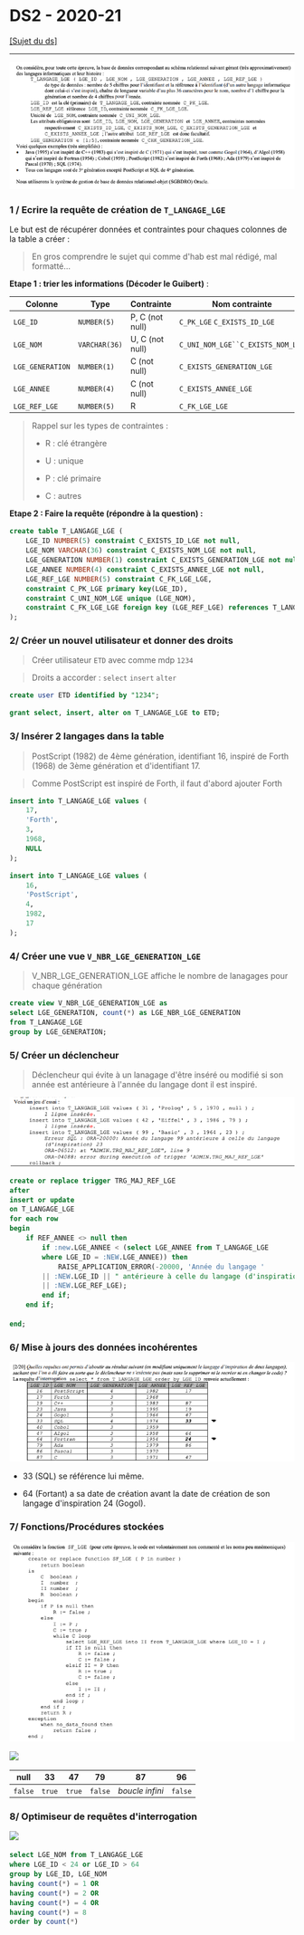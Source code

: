 # DS2 - 2020-21

[[Sujet du ds]](https://moodle1.u-bordeaux.fr/pluginfile.php/984574/mod_resource/content/3/2020-21%20BD%20S3%20DS2.pdf)

---

![](./assets/2022-01-20-14-40-17-image.png)

### 1 / Ecrire la requête de création de `T_LANGAGE_LGE`

Le but est de récupérer données et contraintes pour chaques colonnes de la table a créer :

> En gros comprendre le sujet qui comme d'hab est mal rédigé, mal formatté...

**Etape 1 : trier les informations (Décoder le Guibert)** :

| Colonne          | Type          | Contrainte      | Nom contrainte                    |
| ---------------- | ------------- | --------------- | --------------------------------- |
| `LGE_ID`         | `NUMBER(5)`   | P, C (not null) | `C_PK_LGE` `C_EXISTS_ID_LGE`      |
| `LGE_NOM`        | `VARCHAR(36)` | U, C (not null) | `C_UNI_NOM_LGE``C_EXISTS_NOM_LGE` |
| `LGE_GENERATION` | `NUMBER(1)`   | C (not null)    | `C_EXISTS_GENERATION_LGE`         |
| `LGE_ANNEE`      | `NUMBER(4)`   | C (not null)    | `C_EXISTS_ANNEE_LGE`              |
| `LGE_REF_LGE`    | `NUMBER(5)`   | R               | `C_FK_LGE_LGE`                    |

> Rappel sur les types de contraintes :
> 
> - R : clé étrangère
> 
> - U : unique
> 
> - P : clé primaire
> 
> - C : autres

**Etape 2 : Faire la requête (répondre à la question) :**

```sql
create table T_LANGAGE_LGE (
    LGE_ID NUMBER(5) constraint C_EXISTS_ID_LGE not null,
    LGE_NOM VARCHAR(36) constraint C_EXISTS_NOM_LGE not null,
    LGE_GENERATION NUMBER(1) constraint C_EXISTS_GENERATION_LGE not null,
    LGE_ANNEE NUMBER(4) constraint C_EXISTS_ANNEE_LGE not null,
    LGE_REF_LGE NUMBER(5) constraint C_FK_LGE_LGE,
    constraint C_PK_LGE primary key(LGE_ID),
    constraint C_UNI_NOM_LGE unique (LGE_NOM),
    constraint C_FK_LGE_LGE foreign key (LGE_REF_LGE) references T_LANGAGE_LGE(LGE_ID)
);
```

### 2/ Créer un nouvel utilisateur et donner des droits

> Créer utilisateur `ETD` avec comme mdp `1234`

> Droits a accorder : `select` `insert` `alter`

```sql
create user ETD identified by "1234";
```

```sql
grant select, insert, alter on T_LANGAGE_LGE to ETD;
```

### 3/ Insérer 2 langages dans la table

> PostScript (1982) de 4ème génération, identifiant 16, inspiré de Forth (1968) de 3ème génération et d'identifiant 17.

> Comme PostScript est inspiré de Forth, il faut d'abord ajouter Forth

```sql
insert into T_LANGAGE_LGE values (
    17,
    'Forth',
    3,
    1968,
    NULL
);
```

```sql
insert into T_LANGAGE_LGE values (
    16,
    'PostScript',
    4,
    1982,
    17
);
```

### 4/ Créer une vue `V_NBR_LGE_GENERATION_LGE`

> V_NBR_LGE_GENERATION_LGE affiche le nombre de lanagages pour chaque génération

```sql
create view V_NBR_LGE_GENERATION_LGE as
select LGE_GENERATION, count(*) as LGE_NBR_LGE_GENERATION 
from T_LANGAGE_LGE
group by LGE_GENERATION;
```

### 5/ Créer un déclencheur

> Déclencheur qui évite à un lanagage d'être inséré ou modifié si son année est antérieure à l'année du langage dont il est inspiré.

![](./assets/2022-01-20-15-40-16-image.png)

```sql
create or replace trigger TRG_MAJ_REF_LGE
after
insert or update
on T_LANGAGE_LGE
for each row
begin
    if REF_ANNEE <> null then
        if :new.LGE_ANNEE < (select LGE_ANNEE from T_LANGAGE_LGE 
        where LGE_ID = :NEW.LGE_ANNEE)) then
            RAISE_APPLICATION_ERROR(-20000, 'Année du langage ' 
        || :NEW.LGE_ID || " antérieure à celle du langage (d'inspiration)"
        || :NEW.LGE_REF_LGE);
        end if;
    end if;

end;
```

### 6/ Mise à jours des données incohérentes

![](./assets/2022-01-20-16-03-59-image.png)

- 33 (SQL) se référence lui même.

- 64 (Fortant) a sa date de création avant la date de création de son langage d'inspiration 24 (Gogol).

### 7/ Fonctions/Procédures stockées

![](./assets/2022-01-20-16-09-11-image.png)

![](/Users/celian/Desktop/bd_s3/DS/2/assets/2022-01-20-19-32-53-image.png)

| null    | 33     | 47     | 79      | 87              | 96      |
| ------- | ------ | ------ | ------- | --------------- | ------- |
| `false` | `true` | `true` | `false` | *boucle infini* | `false` |

### 8/ Optimiseur de requêtes d'interrogation

![](/Users/celian/Desktop/bd_s3/DS/2/assets/2022-01-20-19-39-25-image.png)

```sql
select LGE_NOM from T_LANGAGE_LGE
where LGE_ID < 24 or LGE_ID > 64
group by LGE_ID, LGE_NOM
having count(*) = 1 OR
having count(*) = 2 OR
having count(*) = 4 OR
having count(*) = 8
order by count(*)
```
